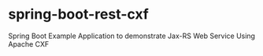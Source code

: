 # spring-boot-rest-cxf
Spring Boot Example Application to demonstrate Jax-RS Web Service Using Apache CXF
